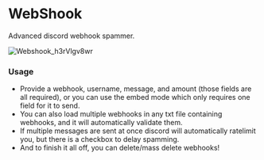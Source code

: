 # WebShook
 Advanced discord webhook spammer.
 
![Webshook_h3rVlgv8wr](https://github.com/user-attachments/assets/8af14f01-06c3-4ef0-a3a0-cabb3da3b6aa)

### Usage
- Provide a webhook, username, message, and amount (those fields are all required), or you can use the embed mode which only requires one field for it to send.
- You can also load multiple webhooks in any txt file containing webhooks, and it will automatically validate them.
- If multiple messages are sent at once discord will automatically ratelimit you, but there is a checkbox to delay spamming.
- And to finish it all off, you can delete/mass delete webhooks!
